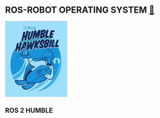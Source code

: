 #     ROS-ROBOT OPERATING SYSTEM [🚀](https://img.shields.io/badge/Status-Active-brightgreen?style=flat-square)

 ![picture](Download_ros2/ros2_humble/ros2_humble.jpeg)

##                                ROS 2 HUMBLE 




